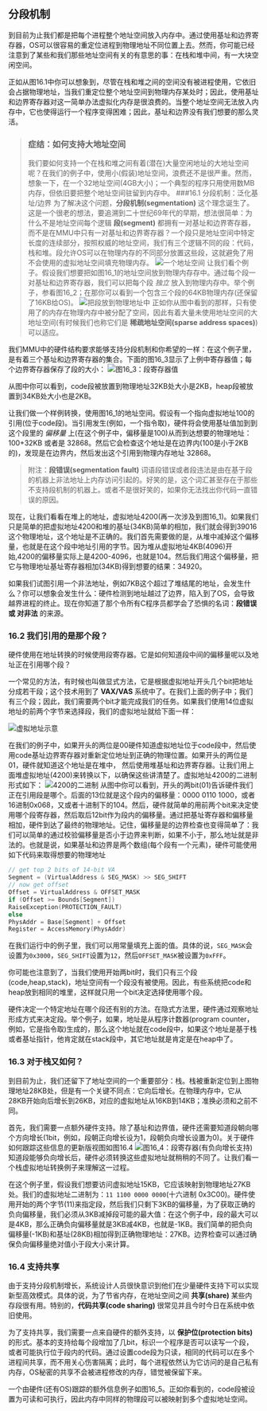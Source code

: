 ## 分段机制
到目前为止我们都是把每个进程整个地址空间放入内存中。通过使用基址和边界寄存器，OS可以很容易的重定位进程到物理地址不同位置上去。然而，你可能已经注意到了某些和我们那些地址空间有关的有意思的事：在栈和堆中间，有一大块空闲空间。

正如从图16.1中你可以想象到，尽管在栈和堆之间的空间没有被进程使用，它依旧会占据物理地址，当我们重定位整个地址空间到物理内存某处时；因此，使用基址和边界寄存器对这一简单办法虚拟化内存是很浪费的。当整个地址空间无法放入内存中，它也使得运行一个程序变得困难；因此，基址和边界没有我们想要的那么灵活。
>### 症结：如何支持大地址空间
>我们要如何支持一个在栈和堆之间有着(潜在)大量空闲地址的大地址空间呢？在我们的例子中，使用小(假装)地址空间，浪费还不是很严重。然而，想象一下，在一个32地址空间(4GB大小)；一个典型的程序只用使用数MB内存，但依旧要把整个地址空间驻留到内存中。
###16.1 分段机制：泛化基址/边界
为了解决这个问题，__分段机制(segmentation)__ 这个理念诞生了。这是一个很老的想法，要追溯到二十世纪69年代的早期，想法很简单：为什么不是地址空间每个逻辑 __段(segment)__ 都拥有一对基址和边界寄存器，而不是在MMU中只有一对基址和边界寄存器？一个段只是地址空间中特定长度的连续部分，按照权威的地址空间，我们有三个逻辑不同的段：代码，栈和堆。段允许OS可以在物理内存的不同部分放置这些段，这就避免了用不会使用的虚拟地址空间填充物理内存。
![一个地址空间](Figure16_1.png "一个地址空间")
让我们看个例子。假设我们想要把如图16_1的地址空间放到物理内存存中。通过每个段一对基址和边界寄存器，我们可以把每个段 _独立_ 放入到物理内存中。举个例子，参看图16_2；在那你可以看到一个包含三个段的64KB物理内存(还保留了16KB给OS)。
![把段放到物理地址中](Figure16_2.png "把段放到物理地址中")
正如你从图中看到的那样，只有使用了的内存在物理内存中被分配了空间，因此有着大量未使用地址空间的大地址空间(有时候我们也称它们是 __稀疏地址空间(sparse address spaces)__)可以适应。

我们MMU中的硬件结构要求能够支持分段机制和你希望的一样：在这个例子里，是有着三个基址和边界寄存器的集合。下面的图16_3显示了上例中寄存器值；每个边界寄存器保存了段的大小：
![图16_3：段寄存器值](Figure16_3.png "段寄存器值")

从图中你可以看到，code段被放置到物理地址32KB处大小是2KB，heap段被放置到34KB处大小也是2KB。

让我们做一个样例转换，使用图16_1的地址空间。假设有一个指向虚拟地址100的引用(位于code段)。当引用发生(例如，一个指令取)，硬件将会使用基址值加到到这个段里的 _偏移量_ 上(在这个例子中，偏移量是100)从而到达想要的物理地址：100+32KB 或者是 32868。然后它会检查这个地址是在边界内(100是小于2KB的)，发现是在边界内，然后发出这个引用到物理内存地址 32868。
>附注：__段错误(segmentation fault)__
>词语段错误或者段违法是由在基于段的机器上非法地址上内存访问引起的。好笑的是，这个词汇甚至存在于那些不支持段机制的机器上。或者不是很好笑的，如果你无法找出你代码一直错误的原因。

现在，让我们看看在堆上的地址，虚拟地址4200(再一次涉及到图16_1)。如果我们只是简单的把虚拟地址4200和堆的基址(34KB)简单的相加，我们就会得到39016这个物理地址，这个地址是不正确的。我们首先需要做的是，从堆中减掉这个偏移量，也就是在这个段中地址引用的字节。因为堆从虚拟地址4KB(4096)开始,4200的偏移量实际上是4200-4096，也就是104。然后我们用这个偏移量，把它与物理地址基址寄存器相加(34KB)得到想要的结果：34920。

如果我们试图引用一个非法地址，例如7KB这个超过了堆结尾的地址，会发生什么？你可以想象会发生什么：硬件检测到地址越过了边界，陷入到了OS，会导致越界进程的终止。现在你知道了那个令所有C程序员都学会了恐惧的名词：__段错误 或 对非法__ 的来源。

### 16.2 我们引用的是那个段？
硬件使用在地址转换的时候使用段寄存器。它是如何知道段中间的偏移量呢以及地址正在引用哪个段？

一个常见的方法，有时候也叫做显式方法，它是根据虚拟地址开头几个bit把地址分成若干段；这个技术用到了 __VAX/VAS__ 系统中了。在我们上面的例子中；我们有三个段；因此，我们需要两个bit才能完成我们的任务。如果我们使用14位虚拟地址的前两个字节来选择段，我们的虚拟地址就给下面一样：

![虚拟地址示意](show16_1.png "虚拟地址示意")

在我们的例子中，如果开头的两位是00硬件知道虚拟地址位于code段中，然后使用code基址边界寄存器对重新定位地址到正确的物理位置。如果开头的两位是01，硬件就知道这个地址是在堆中，
然后使用堆基址和边界寄存器。让我们用上面堆虚拟地址(4200)来转换以下，以确保这些讲清楚了。虚拟地址4200的二进制形式如下：
![4200的二进制](show16_2.png "4200的二进制")
从图中你可以看到，开头的两bit(01)告诉硬件我们正在引用段是哪个。后面的13位就是这个段内的偏移量：0000 0110 1000，或者16进制0x068，又或者十进制下的104。然后，硬件就简单的用前两个bit来决定使用哪个段寄存器，然后取后12bit作为段内的偏移量。通过把基址寄存器和偏移量相加，硬件到达了最终的物理地址。记住，偏移量是的边界检查也变得简单了：我们可以简单的通过校验偏移量是否小于边界来判断，如果不小于，那么地址就是非法的。也就是说，如果基址和边界是两个数组(每个段有一个元素)，硬件可能使用如下代码来取得想要的物理地址
```c
// get top 2 bits of 14-bit VA
Segment = (VirtualAddress & SEG_MASK) >> SEG_SHIFT
// now get offset
Offset = VirtualAddress & OFFSET_MASK
if (Offset >= Bounds[Segment])
RaiseException(PROTECTION_FAULT)
else
PhysAddr = Base[Segment] + Offset
Register = AccessMemory(PhysAddr)
```
在我们运行中的例子里，我们可以用常量填充上面的值。具体的说，`SEG_MASK`会设置为`0x3000`，`SEG_SHIFT`设置为`12`，然后`OFFSET_MASK`被设置为`0xFFF`。

你可能也注意到了，当我们使用开始两bit时，我们只有三个段(code,heap,stack)，地址空间有一个段没有被使用。因此，有些系统把code和heap放到相同的堆里，这样就只用一个bit决定选择使用哪个段。

硬件决定一个特定地址在哪个段还有别的方法。在隐式方法里，硬件通过观察地址形成方式来决定段。举个例子，如果，地址是从程序计数器(program counter，例如，它是指令取)生成的，那么这个地址就在code段中，如果这个地址是基于栈或者基址指针，他肯定就在stack段中，其它地址就是肯定是在heap中了。
### 16.3 对于栈又如何？
到目前为止，我们还留下了地址空间的一个重要部分：栈。栈被重新定位到上图物理地址28KB处，但是有一个关键不同点：它向后增长。在物理内存中，它从28KB开始向后增长到26KB，对应的虚拟地址从16KB到14KB；准换必须和之前不同。

首先，我们需要一点额外硬件支持。除了基址和边界值，硬件还需要知道段朝向哪个方向增长(1bit，例如，段朝正向增长设为1，段朝负向增长设置为0)。关于硬件如何跟踪这些信息的更新版视图如图16.4
![图16_4：段寄存器(有负向增长支持)](Figure16_4.png "图16_4：段寄存器(有负向增长支持)")
知道段能够负向增长后，硬件必须转换这些虚拟地址就稍稍的不同了。让我们看一个栈虚拟地址转换例子来理解这一过程。

在这个例子里，假设我们想要访问虚拟地址15KB，它应该映射到物理地址27KB处。我们的虚拟地址二进制为：`11 1100 0000 0000`(十六进制 0x3C00)。硬件使用开始的两个字节(11)来指定段，然后我们只剩下3KB的偏移量，为了获取正确的负向偏移量，我们必须从3KB减掉段可能的最大值：在这个例子中，段的最大可以是4KB，那么正确负向偏移量就是3KB减4KB，也就是-1KB。我们简单的把负向偏移量(-1KB)和基址(28KB)相加得到正确物理地址：27KB。边界检查可以通过确保负向偏移量绝对值小于段大小来计算。

### 16.4 支持共享
由于支持分段机制增长，系统设计人员很快意识到他们在少量硬件支持下可以实现新型高效模式。具体的说，为了节省内存，在地址空间之间 __共享(share)__ 某些内存段很有用。特别的，__代码共享(code sharing)__ 很常见并且今时今日在系统中依旧使用。

为了支持共享，我们需要一点来自硬件的额外支持，以 __保护位(protection bits)__ 的形式。基本的支持给每个段增加了几bit，标识一个程序是否可以读写一个段，或者可能执行位于段内的代码。通过设置code段为只读，相同的代码可以在多个进程间共享，而不用关心伤害隔离；此时，每个进程依然认为它访问的是自己私有内存，OS秘密的共享不会被进程修改的内存，错觉被保留下来。

一个由硬件(还有OS)跟踪的额外信息例子如图16_5。正如你看到的，code段被设置为可读和可执行，因此内存中同样的物理段可以被映射到多个虚拟地址空间。

